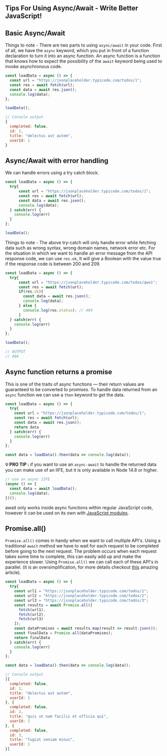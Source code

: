## Tips For Using Async/Await - Write Better JavaScript!


## Basic Async/Await

Things to note -
There are two parts to using `async/await` in your code.
First of all, we have the `async` keyword, which you put in front of a function declaration to turn it into an async function. An async function is a function that knows how to expect the possibility of the `await` keyword being used to invoke asynchronous code.

```jsx
const loadData = async () => {
  const url = "https://jsonplaceholder.typicode.com/todos/1";
  const res = await fetch(url);
  const data = await res.json();
  console.log(data);
};

loadData();
```

```jsx
// Console output
{
  completed: false,
  id: 1,
  title: "delectus aut autem",
  userId: 1
}
```

## Async/Await with error handling

We can handle errors using a try catch block.

```jsx
const loadData = async () => {
  try{
	  const url = "https://jsonplaceholder.typicode.com/todos/1";
	  const res = await fetch(url);
	  const data = await res.json();
	  console.log(data);
  } catch(err) {
    console.log(err)
  }
};

loadData();
```

Things to note - The above try-catch will only handle error while fetching data such as wrong syntax, wrong domain names, network error etc. For the situation in which we want to handle an error message from the API response code, we can use `res.ok`, It will give a Boolean with the value true if the response code is between 200 and 209.

```jsx
const loadData = async () => {
  try{
	  const url = "https://jsonplaceholder.typicode.com/todos/qwe1";
	  const res = await fetch(url);
	  if(res.ok){ 
	    const data = await res.json();
	    console.log(data);
	  } else {
	    console.log(res.status); // 404
	  }
  } catch(err) {
    console.log(err)
  }
};

loadData();

// OUTPUT
// 404
```

## Async function returns a promise

This is one of the traits of async functions — their return values are guaranteed to be converted to promises. To handle data returned from an `async` function we can use a `then` keyword to get the data. 

```jsx
const loadData = async () => {
  try{
    const url = "https://jsonplaceholder.typicode.com/todos/1";
    const res = await fetch(url);
    const data = await res.json();
    return data
  } catch(err) {
    console.log(err)
  }
};

const data = loadData().then(data => console.log(data));
```

**💡 PRO TIP :**
if you want to use an `async-await` to handle the returned data you can make use of an IIFE, but it is only available in Node 14.8 or higher.

```jsx
// use an async IIFE
(async () => {
  const data = await loadData();
  console.log(data);
})();
```

await only works inside async functions within regular JavaScript code, however it can be used on its own with [JavaScript modules](https://developer.mozilla.org/en-US/docs/Web/JavaScript/Guide/Modules).

## Promise.all()

`Promise.all()` comes in handy when we want to call multiple API's. Using a traditional `await` method we have to wait for each request to be completed before going to the next request. The problem occurs when each request takes some time to complete, this can easily add up and make the experience slower. Using `Promise.all()` we can call each of these API's in parallel. (it is an oversimplification, for more details checkout [this](https://anotherdev.xyz/promise-all-runs-in-parallel/#:~:text=all%20doesn't%20guarantee%20you,are%20done%20with%20their%20job.) amazing article).

```jsx
const loadData = async () => {
  try{
    const url1 = "https://jsonplaceholder.typicode.com/todos/1";
    const url2 = "https://jsonplaceholder.typicode.com/todos/2";
    const url3 = "https://jsonplaceholder.typicode.com/todos/3";
    const results = await Promise.all([
      fetch(url1),
      fetch(url2),
      fetch(url3)
    ]);
    const dataPromises = await results.map(result => result.json());
    const finalData = Promise.all(dataPromises);
    return finalData
  } catch(err) {
    console.log(err)
  }
};

const data = loadData().then(data => console.log(data));
```

```jsx
// Console output
[{
  completed: false,
  id: 1,
  title: "delectus aut autem",
  userId: 1
}, {
  completed: false,
  id: 2,
  title: "quis ut nam facilis et officia qui",
  userId: 1
}, {
  completed: false,
  id: 3,
  title: "fugiat veniam minus",
  userId: 1
}]
```
 